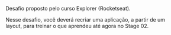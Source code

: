 Desafio proposto pelo curso Explorer (Rocketseat).

Nesse desafio, você deverá recriar uma aplicação, a partir de um layout, para treinar o que aprendeu até agora no Stage 02.

